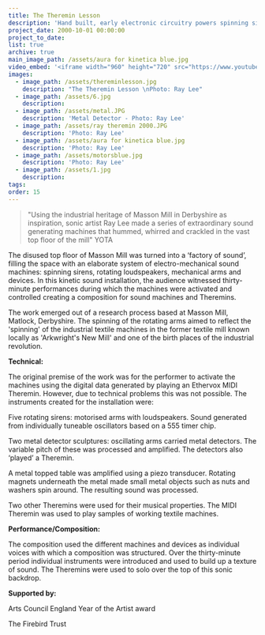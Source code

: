 ```yaml
---
title: The Theremin Lesson
description: 'Hand built, early electronic circuitry powers spinning sirens, rotating loudspeakers, mechanical arms and machines.'
project_date: 2000-10-01 00:00:00
project_to_date:
list: true
archive: true
main_image_path: /assets/aura for kinetica blue.jpg
video_embed: '<iframe width="960" height="720" src="https://www.youtube-nocookie.com/embed/AGaNFEwHL2Y?rel=0" frameborder="0" allowfullscreen></iframe>'
images:
  - image_path: /assets/thereminlesson.jpg
    description: "The Theremin Lesson \nPhoto: Ray Lee"
  - image_path: /assets/6.jpg
    description:
  - image_path: /assets/metal.JPG
    description: 'Metal Detector - Photo: Ray Lee'
  - image_path: /assets/ray theremin 2000.JPG
    description: 'Photo: Ray Lee'
  - image_path: /assets/aura for kinetica blue.jpg
    description: 'Photo: Ray Lee'
  - image_path: /assets/motorsblue.jpg
    description: 'Photo: Ray Lee'
  - image_path: /assets/1.jpg
    description:
tags:
order: 15
---
```



> "Using the industrial heritage of Masson Mill in Derbyshire as inspiration, sonic artist Ray Lee made a series of extraordinary sound generating machines that hummed, whirred and crackled in the vast top floor of the mill" YOTA

The disused top floor of Masson Mill was turned into a ‘factory of sound’, filling the space with an elaborate system of electro-mechanical sound machines: spinning sirens, rotating loudspeakers, mechanical arms and devices. In this kinetic sound installation, the audience witnessed thirty-minute performances during which the machines were activated and controlled creating a composition for sound machines and Theremins.

The work emerged out of a research process based at Masson Mill, Matlock, Derbyshire. The spinning of the rotating arms aimed to reflect the 'spinning' of the industrial textile machines in the former textile mill known locally as 'Arkwright's New Mill' and one of the birth places of the industrial revolution.

**Technical:**

The original premise of the work was for the performer to activate the machines using the digital data generated by playing an Ethervox MIDI Theremin. However, due to technical problems this was not possible. The instruments created for the installation were:

Five rotating sirens: motorised arms with loudspeakers. Sound generated from individually tuneable oscillators based on a 555 timer chip.

Two metal detector sculptures: oscillating arms carried metal detectors. The variable pitch of these was processed and amplified. The detectors also ‘played’ a Theremin.

A metal topped table was amplified using a piezo transducer. Rotating magnets underneath the metal made small metal objects such as nuts and washers spin around. The resulting sound was processed.

Two other Theremins were used for their musical properties. The MIDI Theremin was used to play samples of working textile machines.

**Performance/Composition:**

The composition used the different machines and devices as individual voices with which a composition was structured. Over the thirty-minute period individual instruments were introduced and used to build up a texture of sound. The Theremins were used to solo over the top of this sonic backdrop.

**Supported by:**

Arts Council England Year of the Artist award

The Firebird Trust